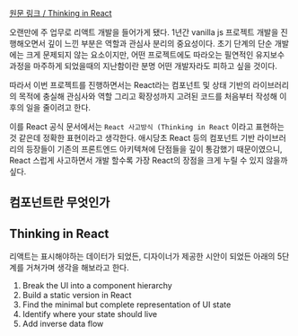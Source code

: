 
[원문 링크 / Thinking in React](https://react.dev/learn/thinking-in-react#start-with-the-mockup)

오랜만에 주 업무로 리액트 개발을 들어가게 됐다. 1년간 vanilla js 프로젝트 개발을 진행해오면서 깊이 느낀 부분은 역할과 관심사 분리의 중요성이다. 초기 단계의 단순 개발에는 크게 문제되지 않는 요소이지만, 어떤 프로젝트에도 따라오는 필연적인 유지보수 과정을 마주하게 되었을때의 지난함이란 분명 어떤 개발자라도 피하고 싶을 것이다.

따라서 이번 프로젝트를 진행하면서는 React라는 컴포넌트 및 상태 기반의 라이브러리의 목적에 충실해 관심사와 역할 그리고 확장성까지 고려된 코드를 처음부터 작성해 이후의 일을 줄이려고 한다. 

이를 React 공식 문서에서는 `React 사고방식 (Thinking in React` 이라고 표현하는 것 같은데 정확한 표현이라고 생각한다. 애시당초 React 등의 컴포넌트 기반 라이브러리의 등장들이 기존의 프론트엔드 아키텍쳐에 단점들을 깊이 통감했기 때문이였으니, React 스럽게 사고하면서 개발 할수록 가장 React의 장점을 크게 누릴 수 있지 않을까 싶다. 


## 컴포넌트란 무엇인가


## Thinking in React

리액트는 표시해야하는 데이터가 되었든, 디자이너가 제공한 시안이 되었든 아래의 5단계를 거쳐가며 생각을 해보라고 한다.

1. Break the UI into a component hierarchy
2. Build a static version in React
3. Find the minimal but complete representation of UI state
4. Identify where your state should live
5. Add inverse data flow

